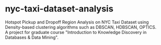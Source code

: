 # nyc-taxi-dataset-analysis
Hotspot Pickup and Dropoff Region Analysis on NYC Taxi Dataset using Density-based clustering algorithms such as DBSCAN, HDBSCAN, OPTICS.
A project for graduate course "Introduction to Knowledge Discovery in Databases & Data Mining".
